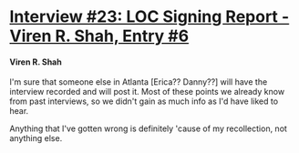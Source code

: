 # [Interview #23: LOC Signing Report - Viren R. Shah, Entry #6](https://www.theoryland.com/intvmain.php?i=23#6)

#### Viren R. Shah

I'm sure that someone else in Atlanta [Erica?? Danny??] will have the interview recorded and will post it. Most of these points we already know from past interviews, so we didn't gain as much info as I'd have liked to hear.

Anything that I've gotten wrong is definitely 'cause of my recollection, not anything else.


